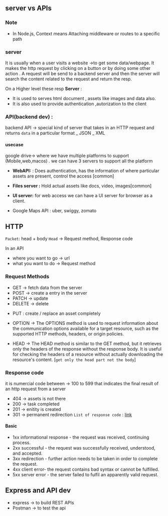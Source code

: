 ## server vs APIs

### Note

- In Node.js, Context means Attaching middleware or routes to a specific path

### server

It is usually when a user visits a website ->to get some data/webpage. It makes the http request by clicking on a button or by doing some other action . A request will be send to a backend server and then the server will search the content related to the request and return the resp.

On a Higher level these resp
**Server** :

- It is used to serves html document , assets like images and data also.
- It is also used to provide authentication ,autorization to the client

### API(backend dev) :

backend API -> special kind of server that takes in an HTTP request and returns `data` in a particular format
_ JSON
_ XML

#### usecase

google drive-> where we have multiple platforms to support (Mobile,web,macos) . we can have 3 servers to support all the platform

- **WebAPI:** : Does authentication, has the information of where particular assets are present, control the access [common]
- **Files server :** Hold actual assets like docs, video, images[common]
- **UI server:** for web access we can have a UI server for browser as a client.

- Google Maps API : uber, swiggy, zomato

## HTTP

`Packet`: head + body
`Head` -> Request method, Response code

In an API

- where you want to go -> url
- what you want to do -> Request method

### Request Methods

- GET -> fetch data from the server
- POST -> create a entry in the server
- PATCH -> update
- DELETE -> delete
<!-- covered later in detail -->
- PUT : create / replace an asset completely
- OPTION -> The OPTIONS method is used to request information about the communication options available for a target resource, such as the supported HTTP methods, headers, or origin policies.

- HEAD -> The HEAD method is similar to the GET method, but it retrieves only the headers of the response without the response body. It is useful for checking the headers of a resource without actually downloading the resource's content. [`get only the head part not the body`]

### Response code

it is numercial code between -> 100 to 599 that indicates the final result of an http request from a server

- 404 -> assets is not there
- 200 -> task completed
- 201 -> enitity is created
- 301 -> permanent redirection
  `List of response code` : [link](https://www.iana.org/assignments/http-status-codes/http-status-codes.xhtml)

#### Basic

- 1xx informational response - the request was received, continuing process.
- 2xx successful - the request was successfully received, understood, and accepted.
- 3xx redirection - further action needs to be taken in order to complete the request.
- 4xx client error- the request contains bad syntax or cannot be fulfilled.
- 5xx server error - the server failed to fulfil an apparently valid request.

## Express and API dev

- express -> to build REST APIs
- Postman -> to test the api

<!--
package.json -> every project as a package -> configuration
package-lock.json->
 -->
